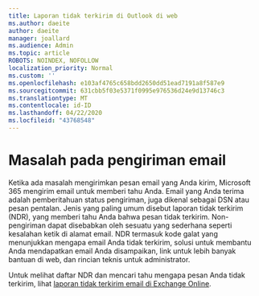 ```yaml
---
title: Laporan tidak terkirim di Outlook di web
ms.author: daeite
author: daeite
manager: joallard
ms.audience: Admin
ms.topic: article
ROBOTS: NOINDEX, NOFOLLOW
localization_priority: Normal
ms.custom: ''
ms.openlocfilehash: e103af4765c658bdd2650dd51ead7191a8f587e9
ms.sourcegitcommit: 631cbb5f03e5371f0995e976536d24e9d13746c3
ms.translationtype: MT
ms.contentlocale: id-ID
ms.lasthandoff: 04/22/2020
ms.locfileid: "43768548"
---
```

# <a name="issues-with-email-delivery"></a>Masalah pada pengiriman email

Ketika ada masalah mengirimkan pesan email yang Anda kirim, Microsoft 365 mengirim email untuk memberi tahu Anda. Email yang Anda terima adalah pemberitahuan status pengiriman, juga dikenal sebagai DSN atau pesan pentalan. Jenis yang paling umum disebut laporan tidak terkirim (NDR), yang memberi tahu Anda bahwa pesan tidak terkirim. Non-pengiriman dapat disebabkan oleh sesuatu yang sederhana seperti kesalahan ketik di alamat email. NDR termasuk kode galat yang menunjukkan mengapa email Anda tidak terkirim, solusi untuk membantu Anda mendapatkan email Anda disampaikan, link untuk lebih banyak bantuan di web, dan rincian teknis untuk administrator.

Untuk melihat daftar NDR dan mencari tahu mengapa pesan Anda tidak terkirim, lihat [laporan tidak terkirim email di Exchange Online](https://docs.microsoft.com/exchange/mail-flow-best-practices/non-delivery-reports-in-exchange-online/non-delivery-reports-in-exchange-online).